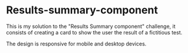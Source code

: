# Results-summary-component


This is my solution to the "Results Summary component" challenge, 
it consists of creating a card to show the user the result of a 
fictitious test.

The design is responsive for mobile and desktop devices.
